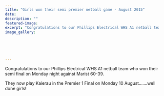```yaml
---
title: "Girls won their semi premier netball game - August 2015"
date: 
description: ""
featured-image: 
excerpt: "Congratulations to our Phillips Electrical WHS A1 netball team who won their semi final on Monday night against Marist 60-39."
image_gallery:
	
	
	
	
	
---
```


<p><span>Congratulations to our Phillips Electrical WHS A1 netball team who won their semi final on Monday night against Marist 60-39. </span></p>
<p><span>They now play Kaierau in the Premier 1 Final on Monday 10 August.......well done girls!</span></p>

